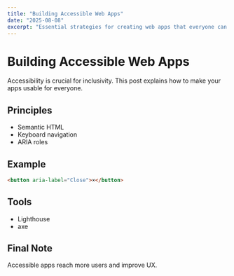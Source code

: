 ```yaml
---
title: "Building Accessible Web Apps"
date: "2025-08-08"
excerpt: "Essential strategies for creating web apps that everyone can use."
---
```


# Building Accessible Web Apps

Accessibility is crucial for inclusivity. This post explains how to make your apps usable for everyone.

## Principles
- Semantic HTML
- Keyboard navigation
- ARIA roles

## Example
```html
<button aria-label="Close">×</button>
```

## Tools
- Lighthouse
- axe

## Final Note
Accessible apps reach more users and improve UX.
